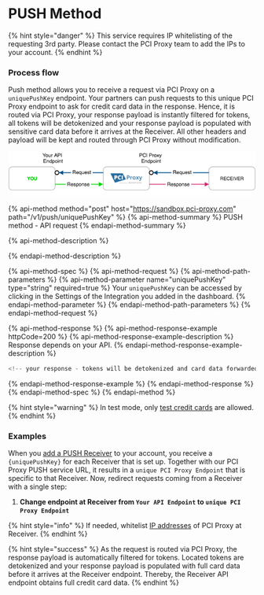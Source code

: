 # PUSH Method

{% hint style="danger" %}
This service requires IP whitelisting of the requesting 3rd party. Please contact the PCI Proxy team to add the IPs to your account. 
{% endhint %}

### Process flow

Push method allows you to receive a request via PCI Proxy on a `uniquePushKey` endpoint. Your partners can push requests to this unique PCI Proxy endpoint to ask for credit card data in the response. Hence, it is routed via PCI Proxy, your response payload is instantly filtered for tokens, all tokens will be detokenized and your response payload is populated with sensitive card data before it arrives at the Receiver. All other headers and payload will be kept and routed through PCI Proxy without modification.



![Process Flow with PCI Proxy](../../../.gitbook/assets/receiver_push_pciproxy_color%20%284%29.png)

{% api-method method="post" host="https://sandbox.pci-proxy.com" path="/v1/push/uniquePushKey" %}
{% api-method-summary %}
PUSH method - API request
{% endapi-method-summary %}

{% api-method-description %}

{% endapi-method-description %}

{% api-method-spec %}
{% api-method-request %}
{% api-method-path-parameters %}
{% api-method-parameter name="uniquePushKey" type="string" required=true %}
Your `uniquePushKey` can be accessed by clicking in the Settings of the Integration you added in the dashboard. 
{% endapi-method-parameter %}
{% endapi-method-path-parameters %}
{% endapi-method-request %}

{% api-method-response %}
{% api-method-response-example httpCode=200 %}
{% api-method-response-example-description %}
Response depends on your API. 
{% endapi-method-response-example-description %}

```javascript
<!-- your response - tokens will be detokenized and card data forwarded -->
```
{% endapi-method-response-example %}
{% endapi-method-response %}
{% endapi-method-spec %}
{% endapi-method %}

{% hint style="warning" %}
In test mode, only [test credit cards](../../../test-card-data.md) are allowed.
{% endhint %}

### Examples

When you [add a PUSH Receiver](../../../guides/pci-proxy-dashboard/add-integrations.md) to your account, you receive a `{uniquePushKey}` for each Receiver that is set up. Together with our PCI Proxy PUSH service URL, it results in a `unique PCI Proxy Endpoint` that is specific to that Receiver. Now, redirect requests coming from a Receiver with a single step:

1. **Change endpoint at Receiver from `Your API Endpoint` to `unique PCI Proxy Endpoint`**

{% hint style="info" %}
If needed, whitelist [IP addresses](../../../resources/ip-whitelisting.md) of PCI Proxy at Receiver.
{% endhint %}

{% hint style="success" %}
As the request is routed via PCI Proxy, the response payload is automatically filtered for tokens. Located tokens are detokenized and your response payload is populated with full card data before it arrives at the Receiver endpoint. Thereby, the Receiver API endpoint obtains full credit card data.
{% endhint %}

